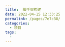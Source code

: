 ```yaml
---
title:  脚手架构建
date: 2022-04-15 12:33:25
permalink: /pages/7e7c38/
categories:
  - 项目
tags:
  - 
---
```

 
